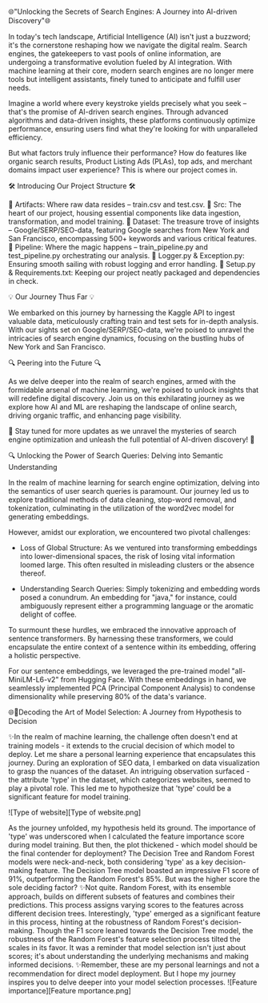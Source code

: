🌐"Unlocking the Secrets of Search Engines: A Journey into AI-driven Discovery"🌐


In today's tech landscape, Artificial Intelligence (AI) isn't just a buzzword; it's the cornerstone reshaping how we navigate the digital realm. Search engines, the gatekeepers to vast pools of online information, are undergoing a transformative evolution fueled by AI integration. With machine learning at their core, modern search engines are no longer mere tools but intelligent assistants, finely tuned to anticipate and fulfill user needs.

Imagine a world where every keystroke yields precisely what you seek – that's the promise of AI-driven search engines. Through advanced algorithms and data-driven insights, these platforms continuously optimize performance, ensuring users find what they're looking for with unparalleled efficiency.

But what factors truly influence their performance? How do features like organic search results, Product Listing Ads (PLAs), top ads, and merchant domains impact user experience? This is where our project comes in.

🛠️ Introducing Our Project Structure 🛠️

📂 Artifacts: Where raw data resides – train.csv and test.csv.
📂 Src: The heart of our project, housing essential components like data ingestion, transformation, and model training.
📂 Dataset: The treasure trove of insights – Google/SERP/SEO-data, featuring Google searches from New York and San Francisco, encompassing 500+ keywords and various critical features.
📂 Pipeline: Where the magic happens – train_pipeline.py and test_pipeline.py orchestrating our analysis.
📂 Logger.py & Exception.py: Ensuring smooth sailing with robust logging and error handling.
📂 Setup.py & Requirements.txt: Keeping our project neatly packaged and dependencies in check.

💡 Our Journey Thus Far 💡

We embarked on this journey by harnessing the Kaggle API to ingest valuable data, meticulously crafting train and test sets for in-depth analysis. With our sights set on Google/SERP/SEO-data, we're poised to unravel the intricacies of search engine dynamics, focusing on the bustling hubs of New York and San Francisco.

🔍 Peering into the Future 🔍

As we delve deeper into the realm of search engines, armed with the formidable arsenal of machine learning, we're poised to unlock insights that will redefine digital discovery. Join us on this exhilarating journey as we explore how AI and ML are reshaping the landscape of online search, driving organic traffic, and enhancing page visibility.

🌟 Stay tuned for more updates as we unravel the mysteries of search engine optimization and unleash the full potential of AI-driven discovery! 🌟



🔍 Unlocking the Power of Search Queries: Delving into Semantic Understanding

In the realm of machine learning for search engine optimization, delving into the semantics of user search queries is paramount. Our journey led us to explore traditional methods of data cleaning, stop-word removal, and tokenization, culminating in the utilization of the word2vec model for generating embeddings.

However, amidst our exploration, we encountered two pivotal challenges:

* Loss of Global Structure: As we ventured into transforming embeddings into lower-dimensional spaces, the risk of losing vital information loomed large. This often resulted in misleading clusters or the absence thereof.

* Understanding Search Queries: Simply tokenizing and embedding words posed a conundrum. An embedding for "java," for instance, could ambiguously represent either a programming language or the aromatic delight of coffee.

To surmount these hurdles, we embraced the innovative approach of sentence transformers. By harnessing these transformers, we could encapsulate the entire context of a sentence within its embedding, offering a holistic perspective.

For our sentence embeddings, we leveraged the pre-trained model "all-MiniLM-L6-v2" from Hugging Face. With these embeddings in hand, we seamlessly implemented PCA (Principal Component Analysis) to condense dimensionality while preserving 80% of the data's variance.

🌐📑Decoding the Art of Model Selection: A Journey from Hypothesis to Decision

✨In the realm of machine learning, the challenge often doesn't end at training models - it extends to the crucial decision of which model to deploy. Let me share a personal learning experience that encapsulates this journey.
During an exploration of SEO data, I embarked on data visualization to grasp the nuances of the dataset. An intriguing observation surfaced - the attribute 'type' in the dataset, which categorizes websites, seemed to play a pivotal role. This led me to hypothesize that 'type' could be a significant feature for model training.

![Type of website][Type of website.png]

As the journey unfolded, my hypothesis held its ground. The importance of 'type' was underscored when I calculated the feature importance score during model training. But then, the plot thickened - which model should be the final contender for deployment?
The Decision Tree and Random Forest models were neck-and-neck, both considering 'type' as a key decision-making feature. The Decision Tree model boasted an impressive F1 score of 91%, outperforming the Random Forest's 85%. But was the higher score the sole deciding factor?
✨Not quite. Random Forest, with its ensemble approach, builds on different subsets of features and combines their predictions. This process assigns varying scores to the features across different decision trees. Interestingly, 'type' emerged as a significant feature in this process, hinting at the robustness of Random Forest's decision-making.
Though the F1 score leaned towards the Decision Tree model, the robustness of the Random Forest's feature selection process tilted the scales in its favor. It was a reminder that model selection isn't just about scores; it's about understanding the underlying mechanisms and making informed decisions.
✨Remember, these are my personal learnings and not a recommendation for direct model deployment. But I hope my journey inspires you to delve deeper into your model selection processes.
![Feature importance][Feature mportance.png]
